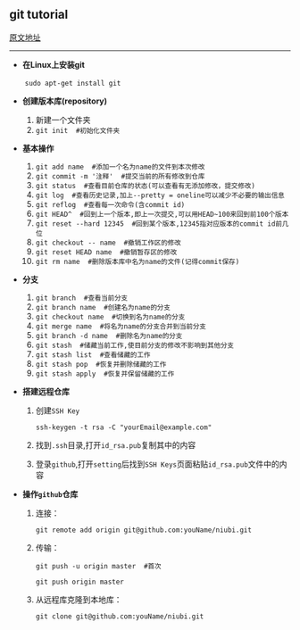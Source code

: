## git tutorial

[原文地址](https://www.liaoxuefeng.com/wiki/896043488029600)

***

* **在Linux上安装git**

  ​	`sudo apt-get install git`

  

* **创建版本库(repository)**

  1. 新建一个文件夹
  2. `git init  #初始化文件夹`

  

* **基本操作**

  1. `git add name  #添加一个名为name的文件到本次修改`
  2. `git commit -m '注释'  #提交当前的所有修改到仓库`
  3. `git status  #查看目前仓库的状态(可以查看有无添加修改，提交修改)`
  4. `git log  #查看历史记录,加上--pretty = oneline可以减少不必要的输出信息`
  5. `git reflog  #查看每一次命令(含commit id)`
  6. `git HEAD^  #回到上一个版本,即上一次提交,可以用HEAD~100来回到前100个版本`
  7. `git reset --hard 12345  #回到某个版本,12345指对应版本的commit id前几位 `
  8. `git checkout -- name  #撤销工作区的修改`
  9. `git reset HEAD name  #撤销暂存区的修改`
  10. `git rm name  #删除版本库中名为name的文件(记得commit保存)`

  

* **分支**

  1. `git branch  #查看当前分支`
  2. `git branch name  #创建名为name的分支`
  3. `git checkout name  #切换到名为name的分支`
  4. `git merge name  #将名为name的分支合并到当前分支`
  5. `git branch -d name  #删除名为name的分支`
  6. `git stash  #储藏当前工作,使目前分支的修改不影响到其他分支`
  7. `git stash list  #查看储藏的工作`
  8. `git stash pop  #恢复并删除储藏的工作`
  9. `git stash apply  #恢复并保留储藏的工作`

  

* **搭建远程仓库**

  1. 创建`SSH Key`

     `ssh-keygen -t rsa -C "yourEmail@example.com"`

  2. 找到`.ssh`目录,打开`id_rsa.pub`复制其中的内容

  3. 登录`github`,打开`setting`后找到`SSH Keys`页面粘贴`id_rsa.pub`文件中的内容

  

* **操作`github`仓库**

  1. 连接：

     `git remote add origin git@github.com:youName/niubi.git`

  2. 传输：

     `git push -u origin master  #首次`

     `git push origin master`

  3. 从远程库克隆到本地库：

     `git clone git@github.com:youName/niubi.git`

  

